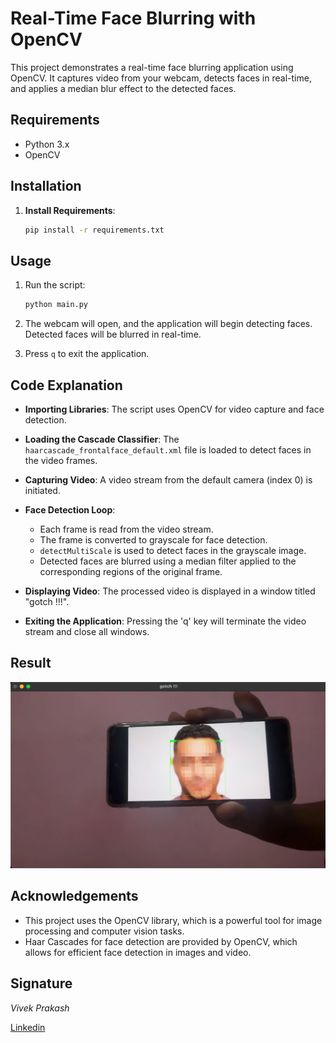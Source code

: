 # Real-Time Face Blurring with OpenCV

This project demonstrates a real-time face blurring application using OpenCV. It captures video from your webcam, detects faces in real-time, and applies a median blur effect to the detected faces.

## Requirements

- Python 3.x
- OpenCV

## Installation


1. **Install Requirements**:

   ```bash
   pip install -r requirements.txt
   ```


## Usage

1. Run the script:
   ```bash
   python main.py
   ```

2. The webcam will open, and the application will begin detecting faces. Detected faces will be blurred in real-time.

3. Press `q` to exit the application.

## Code Explanation

- **Importing Libraries**: The script uses OpenCV for video capture and face detection.
  
- **Loading the Cascade Classifier**: The `haarcascade_frontalface_default.xml` file is loaded to detect faces in the video frames.

- **Capturing Video**: A video stream from the default camera (index 0) is initiated.

- **Face Detection Loop**:
  - Each frame is read from the video stream.
  - The frame is converted to grayscale for face detection.
  - `detectMultiScale` is used to detect faces in the grayscale image.
  - Detected faces are blurred using a median filter applied to the corresponding regions of the original frame.
  
- **Displaying Video**: The processed video is displayed in a window titled "gotch !!!".

- **Exiting the Application**: Pressing the 'q' key will terminate the video stream and close all windows.

## Result

![result](./result.jpeg)

## Acknowledgements

- This project uses the OpenCV library, which is a powerful tool for image processing and computer vision tasks.
- Haar Cascades for face detection are provided by OpenCV, which allows for efficient face detection in images and video.

## Signature

*Vivek Prakash*

[Linkedin](https://www.linkedin.com/in/vivek-prakash-b46830283/)